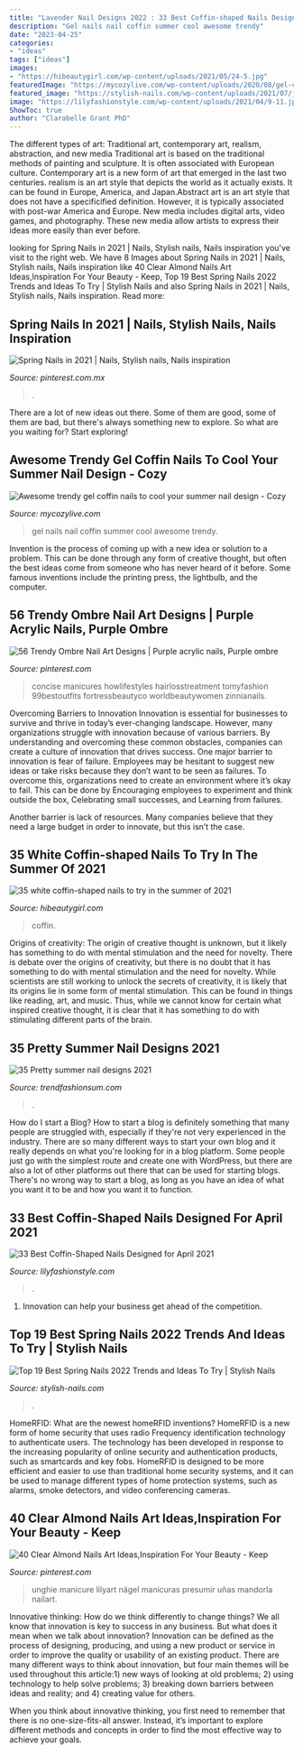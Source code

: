 ```yaml
---
title: "Lavender Nail Designs 2022 : 33 Best Coffin-shaped Nails Designed For April 2021"
description: "Gel nails nail coffin summer cool awesome trendy"
date: "2023-04-25"
categories:
- "ideas"
tags: ["ideas"]
images:
- "https://hibeautygirl.com/wp-content/uploads/2021/05/24-5.jpg"
featuredImage: "https://mycozylive.com/wp-content/uploads/2020/08/gel-coffin-nail-4.jpg"
featured_image: "https://stylish-nails.com/wp-content/uploads/2021/07/japanese-nail-trends-2022-4.jpg"
image: "https://lilyfashionstyle.com/wp-content/uploads/2021/04/9-11.jpg"
ShowToc: true
author: "Clarabelle Grant PhD"
---
```



The different types of art: Traditional art, contemporary art, realism, abstraction, and new media
Traditional art is based on the traditional methods of painting and sculpture. It is often associated with European culture. Contemporary art is a new form of art that emerged in the last two centuries. realism is an art style that depicts the world as it actually exists. It can be found in Europe, America, and Japan.Abstract art is an art style that does not have a specificified definition. However, it is typically associated with post-war America and Europe. New media includes digital arts, video games, and photography. These new media allow artists to express their ideas more easily than ever before.

	

		
looking for Spring Nails in 2021 | Nails, Stylish nails, Nails inspiration you've visit to the right web. We have 8 Images about Spring Nails in 2021 | Nails, Stylish nails, Nails inspiration like 40 Clear Almond Nails Art Ideas,Inspiration For Your Beauty - Keep, Top 19 Best Spring Nails 2022 Trends and Ideas To Try | Stylish Nails and also Spring Nails in 2021 | Nails, Stylish nails, Nails inspiration. Read more:
		
    
## Spring Nails In 2021 | Nails, Stylish Nails, Nails Inspiration

<img loading=lazy src="https://i.pinimg.com/736x/05/b3/b0/05b3b0aaa061c45107b3787b137a978b.jpg" onerror="this.onerror=null;this.src='https://tse2.mm.bing.net/th?id=OIP.nBtyWcBFIYvcFgIG6NLUOAHaJ-&amp;pid=15.1';" alt="Spring Nails in 2021 | Nails, Stylish nails, Nails inspiration">

_Source: pinterest.com.mx_

>. 

	

There are a lot of new ideas out there. Some of them are good, some of them are bad, but there's always something new to explore. So what are you waiting for? Start exploring!

    
## Awesome Trendy Gel Coffin Nails To Cool Your Summer Nail Design - Cozy

<img loading=lazy src="https://mycozylive.com/wp-content/uploads/2020/08/gel-coffin-nail-4.jpg" onerror="this.onerror=null;this.src='https://tse3.mm.bing.net/th?id=OIP.f_YX58k1fAKdWVM7VEVOwgHaJL&amp;pid=15.1';" alt="Awesome trendy gel coffin nails to cool your summer nail design - Cozy">

_Source: mycozylive.com_

>gel nails nail coffin summer cool awesome trendy. 

	

Invention is the process of coming up with a new idea or solution to a problem. This can be done through any form of creative thought, but often the best ideas come from someone who has never heard of it before. Some famous inventions include the printing press, the lightbulb, and the computer.

    
## 56 Trendy Ombre Nail Art Designs | Purple Acrylic Nails, Purple Ombre

<img loading=lazy src="https://i.pinimg.com/736x/86/e8/1b/86e81b20936f45842388c92655f94fc1.jpg" onerror="this.onerror=null;this.src='https://tse1.mm.bing.net/th?id=OIP.qYmSDw37l0hucbRonr_RNgHaKW&amp;pid=15.1';" alt="56 Trendy Ombre Nail Art Designs | Purple acrylic nails, Purple ombre">

_Source: pinterest.com_

>concise manicures howlifestyles hairlosstreatment tomyfashion 99bestoutfits fortressbeautyco worldbeautywomen zinnianails. 

	

Overcoming Barriers to Innovation
Innovation is essential for businesses to survive and thrive in today’s ever-changing landscape. However, many organizations struggle with innovation because of various barriers. By understanding and overcoming these common obstacles, companies can create a culture of innovation that drives success.
One major barrier to innovation is fear of failure. Employees may be hesitant to suggest new ideas or take risks because they don’t want to be seen as failures. To overcome this, organizations need to create an environment where it’s okay to fail. This can be done by Encouraging employees to experiment and think outside the box, Celebrating small successes, and Learning from failures.

Another barrier is lack of resources. Many companies believe that they need a large budget in order to innovate, but this isn’t the case.

    
## 35 White Coffin-shaped Nails To Try In The Summer Of 2021

<img loading=lazy src="https://hibeautygirl.com/wp-content/uploads/2021/05/24-5.jpg" onerror="this.onerror=null;this.src='https://tse2.mm.bing.net/th?id=OIP._3iwKZMa9SuBng_GJmS5SwHaLH&amp;pid=15.1';" alt="35 white coffin-shaped nails to try in the summer of 2021">

_Source: hibeautygirl.com_

>coffin. 

	

Origins of creativity: The origin of creative thought is unknown, but it likely has something to do with mental stimulation and the need for novelty.
There is debate over the origins of creativity, but there is no doubt that it has something to do with mental stimulation and the need for novelty. While scientists are still working to unlock the secrets of creativity, it is likely that its origins lie in some form of mental stimulation. This can be found in things like reading, art, and music. Thus, while we cannot know for certain what inspired creative thought, it is clear that it has something to do with stimulating different parts of the brain.

    
## 35 Pretty Summer Nail Designs 2021

<img loading=lazy src="https://trendfashionsum.com/wp-content/uploads/2021/05/13-10.jpg" onerror="this.onerror=null;this.src='https://tse2.mm.bing.net/th?id=OIP.ss3X-3fqfObpb3fsTYcrlAHaLH&amp;pid=15.1';" alt="35 Pretty summer nail designs 2021">

_Source: trendfashionsum.com_

>. 

	

How do I start a Blog?
How to start a blog is definitely something that many people are struggled with, especially if they're not very experienced in the industry. There are so many different ways to start your own blog and it really depends on what you're looking for in a blog platform. Some people just go with the simplest route and create one with WordPress, but there are also a lot of other platforms out there that can be used for starting blogs. There's no wrong way to start a blog, as long as you have an idea of what you want it to be and how you want it to function.

    
## 33 Best Coffin-Shaped Nails Designed For April 2021

<img loading=lazy src="https://lilyfashionstyle.com/wp-content/uploads/2021/04/9-11.jpg" onerror="this.onerror=null;this.src='https://tse3.mm.bing.net/th?id=OIP.yKRrDkN_KbRLOD9N0QiNRAHaLH&amp;pid=15.1';" alt="33 Best Coffin-Shaped Nails Designed for April 2021">

_Source: lilyfashionstyle.com_

>. 

	

1. Innovation can help your business get ahead of the competition.

    
## Top 19 Best Spring Nails 2022 Trends And Ideas To Try | Stylish Nails

<img loading=lazy src="https://stylish-nails.com/wp-content/uploads/2021/07/japanese-nail-trends-2022-4.jpg" onerror="this.onerror=null;this.src='https://tse4.mm.bing.net/th?id=OIP.XJC-akhUmWYOWbPt9ya72QHaGN&amp;pid=15.1';" alt="Top 19 Best Spring Nails 2022 Trends and Ideas To Try | Stylish Nails">

_Source: stylish-nails.com_

>. 

	

HomeRFID: What are the newest homeRFID inventions?
HomeRFID is a new form of home security that uses radio Frequency identification technology to authenticate users. The technology has been developed in response to the increasing popularity of online security and authentication products, such as smartcards and key fobs. HomeRFID is designed to be more efficient and easier to use than traditional home security systems, and it can be used to manage different types of home protection systems, such as alarms, smoke detectors, and video conferencing cameras.

    
## 40 Clear Almond Nails Art Ideas,Inspiration For Your Beauty - Keep

<img loading=lazy src="https://i.pinimg.com/736x/1c/bd/d8/1cbdd826ebf3012a5154a137f5843100.jpg" onerror="this.onerror=null;this.src='https://tse2.mm.bing.net/th?id=OIP.PEmzFxJAcEeKfx2JkywkSQHaKF&amp;pid=15.1';" alt="40 Clear Almond Nails Art Ideas,Inspiration For Your Beauty - Keep">

_Source: pinterest.com_

>unghie manicure lilyart nägel manicuras presumir uñas mandorla nailart. 

	

Innovative thinking: How do we think differently to change things?
We all know that innovation is key to success in any business. But what does it mean when we talk about innovation?
Innovation can be defined as the process of designing, producing, and using a new product or service in order to improve the quality or usability of an existing product. There are many different ways to think about innovation, but four main themes will be used throughout this article:1) new ways of looking at old problems; 2) using technology to help solve problems; 3) breaking down barriers between ideas and reality; and 4) creating value for others. 

When you think about innovative thinking, you first need to remember that there is no one-size-fits-all answer. Instead, it’s important to explore different methods and concepts in order to find the most effective way to achieve your goals.

